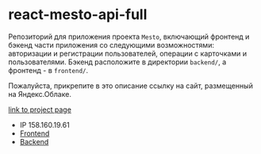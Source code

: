 # react-mesto-api-full
Репозиторий для приложения проекта `Mesto`, включающий фронтенд и бэкенд части приложения со следующими возможностями: авторизации и регистрации пользователей, операции с карточками и пользователями. Бэкенд расположите в директории `backend/`, а фронтенд - в `frontend/`. 
  
Пожалуйста, прикрепите в это описание ссылку на сайт, размещенный на Яндекс.Облаке.

[link to project page](http://sprint-15.nomoredomains.club/sign-up)

* IP 158.160.19.61
* [Frontend](https://github.com/Dimitry-prog/react-mesto-api-full/tree/main/frontend)
* [Backend](https://github.com/Dimitry-prog/react-mesto-api-full/tree/main/backend)

